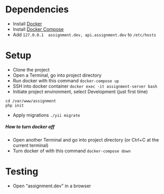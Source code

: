 # Dependencies
  - Install [Docker](https://docs.docker.com/engine/installation/)
  - Install [Docker Compose](https://docs.docker.com/compose/install/)
  - Add `127.0.0.1  assignment.dev, api.assignment.dev` to `/etc/hosts`

# Setup
  - Clone the project
  - Open a Terminal, go into project directory
  - Run docker with this command
`docker-compose up`
  - SSH into docker container
  `docker exec -it assignment-server bash`
  - Initiate project environment, select Development (just first time)
```
cd /var/www/assignment
php init
```
  - Apply migrations
`./yii migrate`

##### How to turn docker off
- Open another Terminal and go into project directory (or Ctrl+C at the current terminal)
- Turn docker of with this command
  `docker-compose down`

# Testing
 - Open "assignment.dev" in a browser
